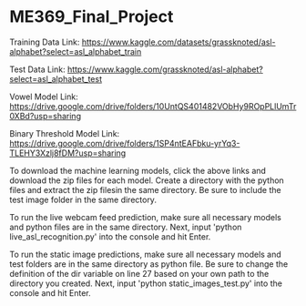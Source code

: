 # ME369_Final_Project

Training Data Link:
https://www.kaggle.com/datasets/grassknoted/asl-alphabet?select=asl_alphabet_train

Test Data Link:
https://www.kaggle.com/grassknoted/asl-alphabet?select=asl_alphabet_test

Vowel Model Link:
https://drive.google.com/drive/folders/10UntQS401482VObHy9ROpPLlUmTr0XBd?usp=sharing

Binary Threshold Model Link:
https://drive.google.com/drive/folders/1SP4ntEAFbku-yrYq3-TLEHY3Xzlj8fDM?usp=sharing

To download the machine learning models, click the above links and download the zip files for each model.
Create a directory with the python files and extract the zip filesin the same directory.
Be sure to include the test image folder in the same directory.

To run the live webcam feed prediction, make sure all necessary models and python files are in the same directory.
Next, input 'python live_asl_recognition.py' into the console and hit Enter.

To run the static image predictions, make sure all necessary models and test folders are in the same directory as python file. 
Be sure to change the definition of the dir variable on line 27 based on your own path to the directory you created.
Next, input 'python static_images_test.py' into the console and hit Enter.

